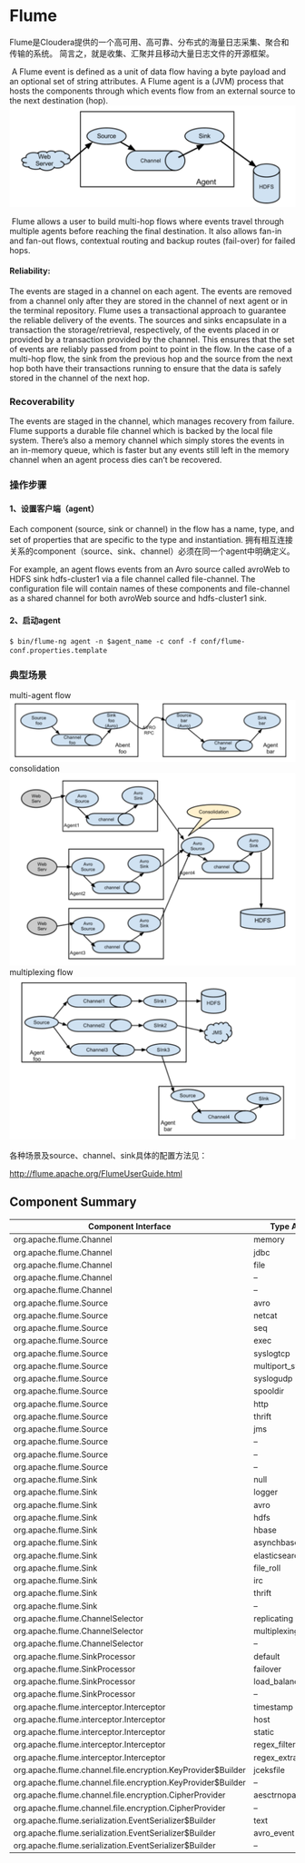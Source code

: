 # Flume

Flume是Cloudera提供的一个高可用、高可靠、分布式的海量日志采集、聚合和传输的系统。  简言之，就是收集、汇聚并且移动大量日志文件的开源框架。

​	A Flume event is defined as a unit of data flow having a byte payload and an optional set of string attributes. A Flume agent is a (JVM) process that hosts the components through which events flow from an external source to the next destination (hop).
![flume-agent](https://github.com/ston1992/liuchuanfeng/blob/master/flume/pcture/flume-agent.png)

​	Flume allows a user to build multi-hop flows where events travel through multiple agents before reaching the final destination. It also allows fan-in and fan-out flows, contextual routing and backup routes (fail-over) for failed hops.

#### Reliability:  

The events are staged in a channel on each agent. The events are removed from a channel only after they are stored in the channel of next agent or in the terminal repository. Flume uses a transactional approach to guarantee the reliable delivery of the events. The sources and sinks encapsulate in a transaction the storage/retrieval, respectively, of the events placed in or provided by a transaction provided by the channel. This ensures that the set of events are reliably passed from point to point in the flow. In the case of a multi-hop flow, the sink from the previous hop and the source from the next hop both have their transactions running to ensure that the data is safely stored in the channel of the next hop.

### Recoverability  

The events are staged in the channel, which manages recovery from failure. Flume supports a durable file channel which is backed by the local file system. There’s also a memory channel which simply stores the events in an in-memory queue, which is faster but any events still left in the memory channel when an agent process dies can’t be recovered.

### 操作步骤

#### 1、设置客户端（agent）

Each component (source, sink or channel) in the flow has a name, type, and set of properties that are specific to the type and instantiation. 拥有相互连接关系的component（source、sink、channel）必须在同一个agent中明确定义。

For example, an agent flows events from an Avro source called avroWeb to HDFS sink hdfs-cluster1 via a file channel called file-channel. The configuration file will contain names of these components and file-channel as a shared channel for both avroWeb source and hdfs-cluster1 sink.

#### 2、启动agent

```
$ bin/flume-ng agent -n $agent_name -c conf -f conf/flume-conf.properties.template
```



### 典型场景
multi-agent flow
![multi-agent flow](https://github.com/ston1992/liuchuanfeng/blob/master/flume/pcture/multi-agent%20flow.png)
consolidation
![consolidation](https://github.com/ston1992/liuchuanfeng/blob/master/flume/pcture/consolidation.png)
multiplexing flow
![multiplexing flow](https://github.com/ston1992/liuchuanfeng/blob/master/flume/pcture/mutiplexing%20the%20flow.png)


各种场景及source、channel、sink具体的配置方法见：

http://flume.apache.org/FlumeUserGuide.html



## Component Summary

| Component Interface                      | Type Alias          | Implementation Class                     |
| ---------------------------------------- | ------------------- | ---------------------------------------- |
| org.apache.flume.Channel                 | memory              | org.apache.flume.channel.MemoryChannel   |
| org.apache.flume.Channel                 | jdbc                | org.apache.flume.channel.jdbc.JdbcChannel |
| org.apache.flume.Channel                 | file                | org.apache.flume.channel.file.FileChannel |
| org.apache.flume.Channel                 | –                   | org.apache.flume.channel.PseudoTxnMemoryChannel |
| org.apache.flume.Channel                 | –                   | org.example.MyChannel                    |
| org.apache.flume.Source                  | avro                | org.apache.flume.source.AvroSource       |
| org.apache.flume.Source                  | netcat              | org.apache.flume.source.NetcatSource     |
| org.apache.flume.Source                  | seq                 | org.apache.flume.source.SequenceGeneratorSource |
| org.apache.flume.Source                  | exec                | org.apache.flume.source.ExecSource       |
| org.apache.flume.Source                  | syslogtcp           | org.apache.flume.source.SyslogTcpSource  |
| org.apache.flume.Source                  | multiport_syslogtcp | org.apache.flume.source.MultiportSyslogTCPSource |
| org.apache.flume.Source                  | syslogudp           | org.apache.flume.source.SyslogUDPSource  |
| org.apache.flume.Source                  | spooldir            | org.apache.flume.source.SpoolDirectorySource |
| org.apache.flume.Source                  | http                | org.apache.flume.source.http.HTTPSource  |
| org.apache.flume.Source                  | thrift              | org.apache.flume.source.ThriftSource     |
| org.apache.flume.Source                  | jms                 | org.apache.flume.source.jms.JMSSource    |
| org.apache.flume.Source                  | –                   | org.apache.flume.source.avroLegacy.AvroLegacySource |
| org.apache.flume.Source                  | –                   | org.apache.flume.source.thriftLegacy.ThriftLegacySource |
| org.apache.flume.Source                  | –                   | org.example.MySource                     |
| org.apache.flume.Sink                    | null                | org.apache.flume.sink.NullSink           |
| org.apache.flume.Sink                    | logger              | org.apache.flume.sink.LoggerSink         |
| org.apache.flume.Sink                    | avro                | org.apache.flume.sink.AvroSink           |
| org.apache.flume.Sink                    | hdfs                | org.apache.flume.sink.hdfs.HDFSEventSink |
| org.apache.flume.Sink                    | hbase               | org.apache.flume.sink.hbase.HBaseSink    |
| org.apache.flume.Sink                    | asynchbase          | org.apache.flume.sink.hbase.AsyncHBaseSink |
| org.apache.flume.Sink                    | elasticsearch       | org.apache.flume.sink.elasticsearch.ElasticSearchSink |
| org.apache.flume.Sink                    | file_roll           | org.apache.flume.sink.RollingFileSink    |
| org.apache.flume.Sink                    | irc                 | org.apache.flume.sink.irc.IRCSink        |
| org.apache.flume.Sink                    | thrift              | org.apache.flume.sink.ThriftSink         |
| org.apache.flume.Sink                    | –                   | org.example.MySink                       |
| org.apache.flume.ChannelSelector         | replicating         | org.apache.flume.channel.ReplicatingChannelSelector |
| org.apache.flume.ChannelSelector         | multiplexing        | org.apache.flume.channel.MultiplexingChannelSelector |
| org.apache.flume.ChannelSelector         | –                   | org.example.MyChannelSelector            |
| org.apache.flume.SinkProcessor           | default             | org.apache.flume.sink.DefaultSinkProcessor |
| org.apache.flume.SinkProcessor           | failover            | org.apache.flume.sink.FailoverSinkProcessor |
| org.apache.flume.SinkProcessor           | load_balance        | org.apache.flume.sink.LoadBalancingSinkProcessor |
| org.apache.flume.SinkProcessor           | –                   |                                          |
| org.apache.flume.interceptor.Interceptor | timestamp           | org.apache.flume.interceptor.TimestampInterceptor$Builder |
| org.apache.flume.interceptor.Interceptor | host                | org.apache.flume.interceptor.HostInterceptor$Builder |
| org.apache.flume.interceptor.Interceptor | static              | org.apache.flume.interceptor.StaticInterceptor$Builder |
| org.apache.flume.interceptor.Interceptor | regex_filter        | org.apache.flume.interceptor.RegexFilteringInterceptor$Builder |
| org.apache.flume.interceptor.Interceptor | regex_extractor     | org.apache.flume.interceptor.RegexFilteringInterceptor$Builder |
| org.apache.flume.channel.file.encryption.KeyProvider$Builder | jceksfile           | org.apache.flume.channel.file.encryption.JCEFileKeyProvider |
| org.apache.flume.channel.file.encryption.KeyProvider$Builder | –                   | org.example.MyKeyProvider                |
| org.apache.flume.channel.file.encryption.CipherProvider | aesctrnopadding     | org.apache.flume.channel.file.encryption.AESCTRNoPaddingProvider |
| org.apache.flume.channel.file.encryption.CipherProvider | –                   | org.example.MyCipherProvider             |
| org.apache.flume.serialization.EventSerializer$Builder | text                | org.apache.flume.serialization.BodyTextEventSerializer$Builder |
| org.apache.flume.serialization.EventSerializer$Builder | avro_event          | org.apache.flume.serialization.FlumeEventAvroEventSerializer$Builder |
| org.apache.flume.serialization.EventSerializer$Builder | –                   | org.example.MyEventSerializer$Builder    |
